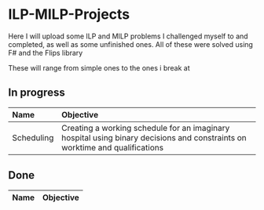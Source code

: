 # ILP-MILP-Projects
Here I will upload some ILP and MILP problems I challenged myself to and completed, as well as some unfinished ones. All of these were solved using F# and the Flips library

These will range from simple ones to the ones i break at

## In progress
| Name | Objective |
| :--- | :--- |
| Scheduling | Creating a working schedule for an imaginary hospital using binary decisions and constraints on worktime and qualifications|

## Done
| Name | Objective |
| :--- | :--- |
